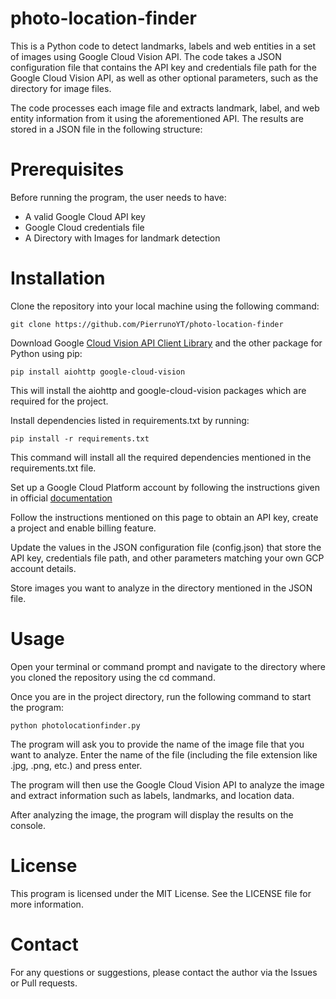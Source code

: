 # photo-location-finder
This is a Python code to detect landmarks, labels and web entities in a set of images using Google Cloud Vision API. The code takes a JSON configuration file that contains the API key and credentials file path for the Google Cloud Vision API, as well as other optional parameters, such as the directory for image files.

The code processes each image file and extracts landmark, label, and web entity information from it using the aforementioned API. The results are stored in a JSON file in the following structure:

# Prerequisites

Before running the program, the user needs to have:

* A valid Google Cloud API key
* Google Cloud credentials file
* A Directory with Images for landmark detection
    
# Installation

Clone the repository into your local machine using the following command:

```git clone https://github.com/PierrunoYT/photo-location-finder```

Download Google [Cloud Vision API Client Library](https://cloud.google.com/vision/docs/libraries?hl=de#client-libraries-install-python) and the other package for Python using pip:

```pip install aiohttp google-cloud-vision```

This will install the aiohttp and google-cloud-vision packages which are required for the project.

Install dependencies listed in requirements.txt by running:

```pip install -r requirements.txt```

This command will install all the required dependencies mentioned in the requirements.txt file.

Set up a Google Cloud Platform account by following the instructions given in official [documentation](https://cloud.google.com/vision/docs/before-you-begin?hl=de)

Follow the instructions mentioned on this page to obtain an API key, create a project and enable billing feature.
  
Update the values in the JSON configuration file (config.json) that store the API key, credentials file path, and other parameters matching your own GCP account details.

Store images you want to analyze in the directory mentioned in the JSON file.

# Usage

Open your terminal or command prompt and navigate to the directory where you cloned the repository using the cd command. 

Once you are in the project directory, run the following command to start the program:

```python photolocationfinder.py```

The program will ask you to provide the name of the image file that you want to analyze. Enter the name of the file (including the file extension like .jpg, .png, etc.) and press enter.

The program will then use the Google Cloud Vision API to analyze the image and extract information such as labels, landmarks, and location data.

After analyzing the image, the program will display the results on the console.

# License

This program is licensed under the MIT License. See the LICENSE file for more information.

# Contact

For any questions or suggestions, please contact the author via the Issues or Pull requests.
